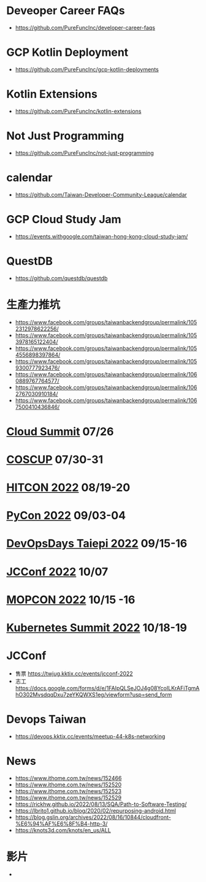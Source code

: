 # Deveoper Career FAQs
* https://github.com/PureFuncInc/developer-career-faqs

# GCP Kotlin Deployment
* https://github.com/PureFuncInc/gcp-kotlin-deployments

# Kotlin Extensions
* https://github.com/PureFuncInc/kotlin-extensions

# Not Just Programming
* https://github.com/PureFuncInc/not-just-programming

# calendar
* https://github.com/Taiwan-Developer-Community-League/calendar

# GCP Cloud Study Jam
* https://events.withgoogle.com/taiwan-hong-kong-cloud-study-jam/

# QuestDB
* https://github.com/questdb/questdb

# 生產力推坑
* https://www.facebook.com/groups/taiwanbackendgroup/permalink/1052312978622256/
* https://www.facebook.com/groups/taiwanbackendgroup/permalink/1053978165122404/
* https://www.facebook.com/groups/taiwanbackendgroup/permalink/1054556898397864/
* https://www.facebook.com/groups/taiwanbackendgroup/permalink/1059300777923476/
* https://www.facebook.com/groups/taiwanbackendgroup/permalink/1060889767764577/
* https://www.facebook.com/groups/taiwanbackendgroup/permalink/1062767030910184/
* https://www.facebook.com/groups/taiwanbackendgroup/permalink/1067500410436846/

# [Cloud Summit](https://cloudsummit.ithome.com.tw/) 07/26
# [COSCUP](https://coscup.org/2022/zh-TW/) 07/30-31
# [HITCON 2022](https://hitcon.org/2022/) 08/19-20
# [PyCon 2022](https://tw.pycon.org/2022/zh-hant) 09/03-04
# [DevOpsDays Taiepi 2022](https://devopsdays.tw/) 09/15-16
# [JCConf 2022](https://jcconf.tw/2022) 10/07
# [MOPCON 2022](https://mopcon.org/2021/) 10/15 -16
# [Kubernetes Summit 2022](https://k8s.ithome.com.tw/) 10/18-19

# JCConf
* 售票 https://twjug.kktix.cc/events/jcconf-2022
* 志工 https://docs.google.com/forms/d/e/1FAIpQLSeJOJ4g08YcoILKrAFiTgmAhO302MvsdqqDxu7zeYKQWXS1eg/viewform?usp=send_form

# Devops Taiwan
* https://devops.kktix.cc/events/meetup-44-k8s-networking

# News
* https://www.ithome.com.tw/news/152466
* https://www.ithome.com.tw/news/152520
* https://www.ithome.com.tw/news/152523
* https://www.ithome.com.tw/news/152529
* https://rickhw.github.io/2022/08/13/SQA/Path-to-Software-Testing/
* https://lbrito1.github.io/blog/2020/02/repurposing-android.html
* https://blog.gslin.org/archives/2022/08/16/10844/cloudfront-%E6%94%AF%E6%8F%B4-http-3/
* https://knots3d.com/knots/en_us/ALL

# 影片
* 
